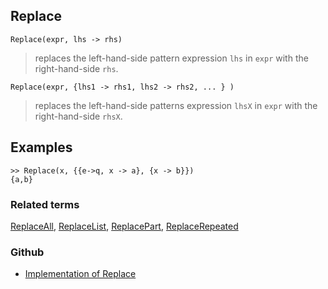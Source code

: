 ## Replace

```
Replace(expr, lhs -> rhs)
```

> replaces the left-hand-side pattern expression `lhs` in `expr` with the right-hand-side `rhs`.

```
Replace(expr, {lhs1 -> rhs1, lhs2 -> rhs2, ... } )
```
 
> replaces the left-hand-side patterns expression `lhsX` in `expr` with the right-hand-side `rhsX`.
 
## Examples

```
>> Replace(x, {{e->q, x -> a}, {x -> b}})
{a,b}
```


### Related terms 
[ReplaceAll](ReplaceAll.md), [ReplaceList](ReplaceList.md), [ReplacePart](ReplacePart.md), [ReplaceRepeated](ReplaceRepeated.md)

### Github

* [Implementation of Replace](https://github.com/axkr/symja_android_library/blob/master/symja_android_library/matheclipse-core/src/main/java/org/matheclipse/core/builtin/ListFunctions.java#L5602) 
